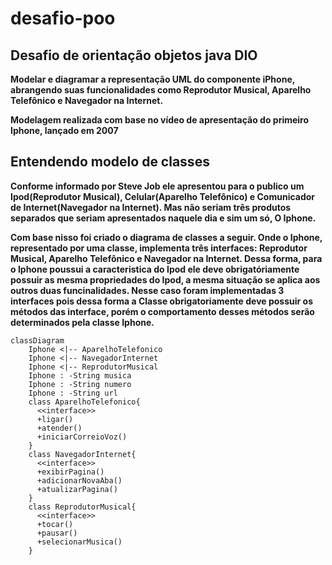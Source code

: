 # desafio-poo

## Desafio de orientação objetos java DIO

**Modelar e diagramar a representação UML do componente iPhone, abrangendo suas funcionalidades como Reprodutor Musical, Aparelho Telefônico e Navegador na Internet.**

**Modelagem realizada com base no vídeo de apresentação do primeiro Iphone, lançado em 2007**

## Entendendo modelo de classes 

**Conforme informado por Steve Job ele apresentou para o publico um Ipod(Reprodutor Musical), Celular(Aparelho Telefônico) e Comunicador de Internet(Navegador na Internet). Mas não seriam três produtos separados que seriam apresentados naquele dia e sim um só, O Iphone.**

**Com base nisso foi criado o diagrama de classes a seguir. Onde o Iphone, representado por uma classe, implementa três interfaces: Reprodutor Musical, Aparelho Telefônico e Navegador na Internet. Dessa forma, para o Iphone poussui a caracteristica do Ipod ele deve obrigatóriamente possuir as mesma propriedades do Ipod, a mesma situação se aplica aos outros duas funcinalidades. Nesse caso foram implementadas 3 interfaces pois dessa forma a Classe obrigatoriamente deve possuir os métodos das interface, porém o comportamento desses métodos serão determinados pela classe Iphone.**

```mermaid
classDiagram
    Iphone <|-- AparelhoTelefonico
    Iphone <|-- NavegadorInternet
    Iphone <|-- ReprodutorMusical
    Iphone : -String musica
    Iphone : -String numero
    Iphone : -String url
    class AparelhoTelefonico{
      <<interface>>
      +ligar()
      +atender()
      +iniciarCorreioVoz()
    }
    class NavegadorInternet{
      <<interface>>
      +exibirPagina()
      +adicionarNovaAba()
      +atualizarPagina()
    }
    class ReprodutorMusical{
      <<interface>>
      +tocar()
      +pausar()
      +selecionarMusica()
    }
```
